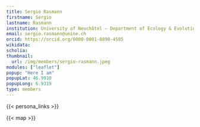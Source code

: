 ```yaml
---
title: Sergio Rasmann
firstname: Sergio
lastname: Rasmann
institution: University of Neuchâtel – Department of Ecology & Evolution, Plant Ecology Lab
email: sergio.rasmann@unine.ch
orcid: https://orcid.org/0000-0001-8898-4585
wikidata:
scholia:
thumbnail:
  url: /img/members/sergio-rasmann.jpeg
modules: ["leaflet"]
popup: "Here I am"
popupLat: 46.9910
popupLong: 6.9319
type: members
---
```


{{< persona_links >}}

{{< map >}}
